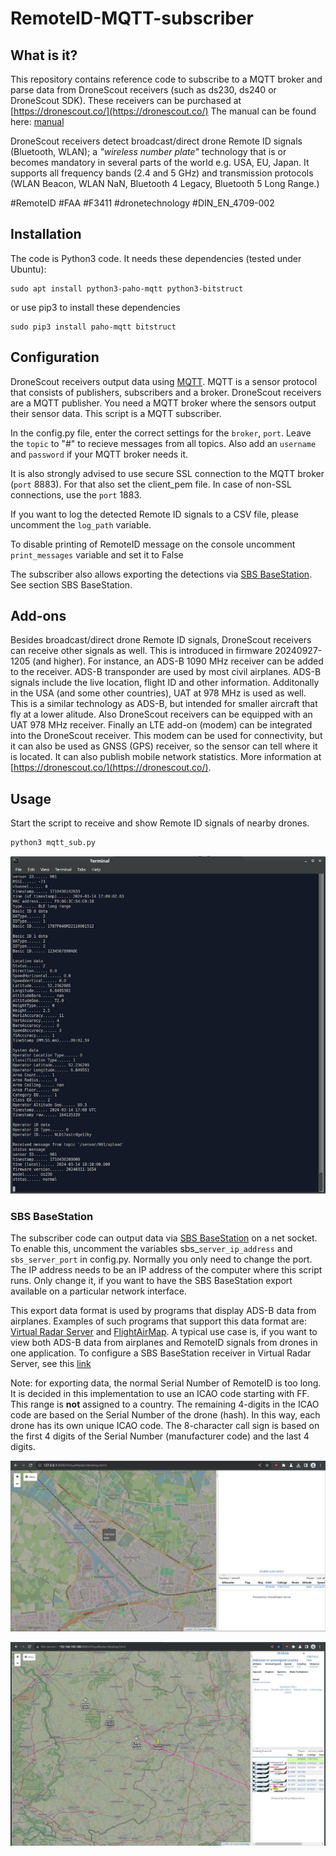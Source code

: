 # RemoteID-MQTT-subscriber

## What is it?
This repository contains reference code to subscribe to a MQTT broker and parse data from DroneScout receivers (such as ds230, ds240 or DroneScout SDK). These receivers can be purchased at [https://dronescout.co/](https://dronescout.co/) The manual can be found here: [manual](https://download.bluemark.io/ds230.pdf)

DroneScout receivers detect broadcast/direct drone Remote ID signals (Bluetooth, WLAN); a <em>"wireless number plate"</em> technology that is or becomes mandatory in several parts of the world e.g. USA, EU, Japan. It supports all frequency bands (2.4 and 5 GHz) and transmission protocols (WLAN Beacon, WLAN NaN, Bluetooth 4 Legacy, Bluetooth 5 Long Range.)

\#RemoteID \#FAA \#F3411 \#dronetechnology \#DIN_EN_4709-002

## Installation
The code is Python3 code. It needs these dependencies (tested under Ubuntu):

```
sudo apt install python3-paho-mqtt python3-bitstruct
 ```

or use pip3 to install these dependencies

```
sudo pip3 install paho-mqtt bitstruct
```

## Configuration
DroneScout receivers output data using [MQTT](https://en.wikipedia.org/wiki/MQTT). MQTT is a sensor protocol that consists of publishers, subscribers and a broker. DroneScout receivers are a MQTT publisher. You need a MQTT broker where the sensors output their sensor data. This script is a MQTT subscriber.

In the config.py file, enter the correct settings for the ``broker``, ``port``. Leave the ``topic`` to "#" to recieve messages from all topics. Also add an ``username`` and ``password`` if your MQTT broker needs it.

It is also strongly advised to use secure SSL connection to the MQTT broker (``port`` 8883). For that also set the client_pem file. In case of non-SSL connections, use the ``port`` 1883.

If you want to log the detected Remote ID signals to a CSV file, please uncomment the ``log_path`` variable.

To disable printing of RemoteID message on the console uncomment ``print_messages`` variable and set it to False

The subscriber also allows exporting the detections via [SBS BaseStation](http://woodair.net/sbs/article/barebones42_socket_data.htm). See section SBS BaseStation.

## Add-ons
Besides broadcast/direct drone Remote ID signals, DroneScout receivers can receive other signals as well. This is introduced in firmware 20240927-1205 (and higher). For instance, an ADS-B 1090 MHz receiver can be added to the receiver. ADS-B transponder are used by most civil airplanes. ADS-B signals include the live location, flight ID and other information. Additonally in the USA (and some other countries), UAT at 978 MHz is used as well. This is a similar technology as ADS-B, but intended for smaller aircraft that fly at a lower alitude. Also DroneScout receivers can be equipped with an UAT 978 MHz receiver. Finally an LTE add-on (modem) can be integrated into the DroneScout receiver. This modem can be used for connectivity, but it can also be used as GNSS (GPS) receiver, so the sensor can tell where it is located. It can also publish mobile network statistics. More information at [https://dronescout.co/](https://dronescout.co/).

## Usage
Start the script to receive and show Remote ID signals of nearby drones.

```
python3 mqtt_sub.py
```

![Terminal_output](./img/terminal_output.jpg)

### SBS BaseStation
The subscriber code can output data via [SBS BaseStation](http://woodair.net/sbs/article/barebones42_socket_data.htm) on a net socket. To enable this, uncomment the variables sbs_``server_ip_address`` and ``sbs_server_port`` in config.py. Normally you only need to change the port. The IP address needs to be an IP address of the computer where this script runs. Only change it, if you want to have the SBS BaseStation export available on a particular network interface.

This export data format is used by programs that display ADS-B data from airplanes. Examples of such programs that support this data format are: [Virtual Radar Server](https://www.virtualradarserver.co.uk/) and [FlightAirMap](https://www.flightairmap.com/). A typical use case is, if you want to view both ADS-B data from airplanes and RemoteID signals from drones in one application. To configure a SBS BaseStation receiver in Virtual Radar Server, see this [link](https://www.virtualradarserver.co.uk/Documentation/WebServer/ReceiversOptions.aspx)

Note: for exporting data, the normal Serial Number of RemoteID is too long. It is decided in this implementation to use an ICAO code starting with FF. This range is **not** assigned to a country. The remaining 4-digits in the ICAO code are based on the Serial Number of the drone (hash). In this way, each drone has its own unique ICAO code. The 8-character call sign is based on the first 4 digits of the Serial Number (manufacturer code) and the last 4 digits.

![RemoteID_data_in_Virtual_Radar_Server](./img/virtual_radar_server_remote_id.jpg)

![RemoteID_data_in_Virtual_Radar_Server_2](./img/virtual_radar_server_remote_id_2.jpg)
